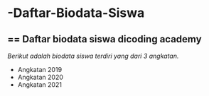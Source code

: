 # -Daftar-Biodata-Siswa
==
Daftar biodata siswa dicoding academy
--
*Berikut adalah biodata siswa terdiri yang dari 3 angkatan.*
- Angkatan 2019
- Angkatan 2020
- Angkatan 2021
